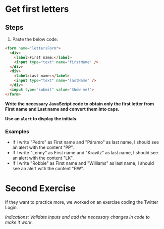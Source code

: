 # Get first letters

## Steps

1. Paste the below code:

```html
<form name="lettersForm">
  <div>
    <label>First name:</label>
    <input type="text" name="firstName" />
  </div>
  <div>
    <label>Last name:</label>
    <input type="text" name="lastName" />
  </div>
  <input type="submit" value="Show me!">
</form>
```

**Write the necessary JavaScript code to obtain only the first letter from **First name** and **Last name** and convert them into caps.**

**Use an `alert` to display the initials.**

### Examples

+ If I write "Pedro" as First name and "Páramo" as last name, I should see an alert with the content "PP".
+ If I write "Lenny" as First name and "Kravitz" as last name, I should see an alert with the content "LK".
+ If I write "Robbie" as First name and "Williams" as last name, I should see an alert with the content "RW".


# Second Exercise

If they want to practice more, we worked on an exercise coding the Twitter Login.

*Indications: Validate inputs and add the necessary changes in code to make it work.*
